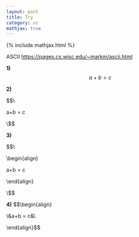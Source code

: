 ```yaml
---
layout: post
title: Try
category: uc
mathjax: true
---
```


{% include mathjax.html %}

ASCII
https://pages.cs.wisc.edu/~markm/ascii.html

**1)** 
$$ a + b = c $$

**2)** 

$$\\

a+b = c

\\$$

**3)**

$$\\

\begin{align}

a+b = c

\end{align}

\\$$

**4)**
$$\begin{align}

\\&a+b = c&\\

\end{align}$$

